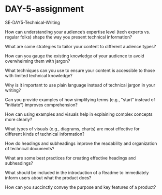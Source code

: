 # DAY-5-assignment

SE-DAY5-Technical-Writing

How can understanding your audience’s expertise level (tech experts vs. regular folks) shape the way you present technical information?

What are some strategies to tailor your content to different audience types?

How can you gauge the existing knowledge of your audience to avoid overwhelming them with jargon?

What techniques can you use to ensure your content is accessible to those with limited technical knowledge?

Why is it important to use plain language instead of technical jargon in your writing?

Can you provide examples of how simplifying terms (e.g., "start" instead of "initiate") improves comprehension?

How can using examples and visuals help in explaining complex concepts more clearly?

What types of visuals (e.g., diagrams, charts) are most effective for different kinds of technical information?

How do headings and subheadings improve the readability and organization of technical documents?

What are some best practices for creating effective headings and subheadings?

What should be included in the introduction of a Readme to immediately inform users about what the product does?

How can you succinctly convey the purpose and key features of a product?
